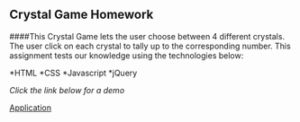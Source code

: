 ## Crystal Game Homework

####This Crystal Game lets the user choose between 4 different crystals. The user click on each crystal to tally up to the corresponding number. This assignment tests our knowledge using the technologies below:

*HTML
*CSS
*Javascript
*jQuery

*Click the link below for a demo*

[Application](https://bostonfan06.github.io/Crystal-Game/)
